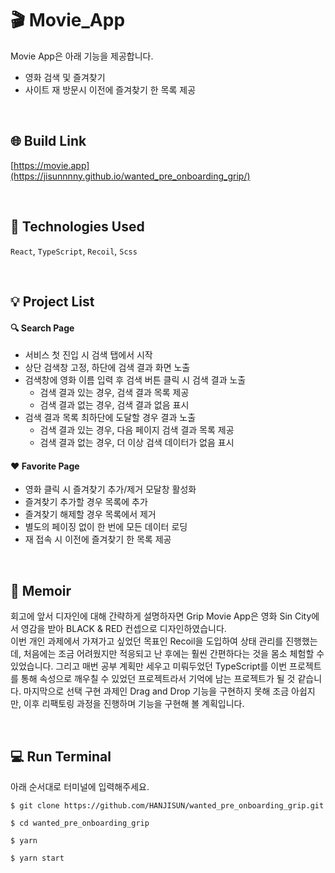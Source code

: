 # 🎬 Movie_App

Movie App은 아래 기능을 제공합니다. 
- 영화 검색 및 즐겨찾기
- 사이트 재 방문시 이전에 즐겨찾기 한 목록 제공

<br />  

## 🌐 Build Link

[https://movie.app](https://jisunnnny.github.io/wanted_pre_onboarding_grip/)

<br />  

## 🔨 Technologies Used

`React`, `TypeScript`, `Recoil`, `Scss`

<br />  

## 💡 Project List

#### 🔍 Search Page
- 서비스 첫 진입 시 검색 탭에서 시작
- 상단 검색창 고정, 하단에 검색 결과 화면 노출
- 검색창에 영화 이름 입력 후 검색 버튼 클릭 시 검색 결과 노출
  - 검색 결과 있는 경우, 검색 결과 목록 제공
  - 검색 결과 없는 경우, 검색 결과 없음 표시
- 검색 결과 목록 최하단에 도달할 경우 결과 노출
  - 검색 결과 있는 경우, 다음 페이지 검색 결과 목록 제공
  - 검색 결과 없는 경우, 더 이상 검색 데이터가 없음 표시

#### ❤️ Favorite Page
- 영화 클릭 시 즐겨찾기 추가/제거 모달창 활성화
- 즐겨찾기 추가할 경우 목록에 추가
- 즐겨찾기 해제할 경우 목록에서 제거 
- 별도의 페이징 없이 한 번에 모든 데이터 로딩
- 재 접속 시 이전에 즐겨찾기 한 목록 제공

<br />  

## 🤔 Memoir

회고에 앞서 디자인에 대해 간략하게 설명하자면 Grip Movie App은 영화 Sin City에서 영감을 받아 BLACK & RED 컨셉으로 디자인하였습니다.  
이번 개인 과제에서 가져가고 싶었던 목표인 Recoil을 도입하여 상태 관리를 진행했는데, 처음에는 조금 어려웠지만 적응되고 난 후에는 훨씬 간편하다는 것을 몸소 체험할 수 있었습니다. 그리고 매번 공부 계획만 세우고 미뤄두었던 TypeScript를 이번 프로젝트를 통해 속성으로 깨우칠 수 있었던 프로젝트라서 기억에 남는 프로젝트가 될 것 같습니다. 마지막으로 선택 구현 과제인 Drag and Drop 기능을 구현하지 못해 조금 아쉽지만, 이후 리팩토링 과정을 진행하며 기능을 구현해 볼 계획입니다.  

<br />  

## 💻 Run Terminal

아래 순서대로 터미널에 입력해주세요.

```
$ git clone https://github.com/HANJISUN/wanted_pre_onboarding_grip.git
```

```
$ cd wanted_pre_onboarding_grip
```

```
$ yarn
```

```
$ yarn start
```


